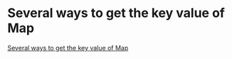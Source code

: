 # Several ways to get the key value of Map
[Several ways to get the key value of Map](https://aiwithcloud.com/2022/09/19/several_ways_to_get_the_key_value_of_map/)